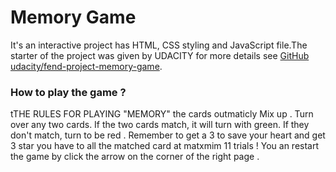 # Memory Game 

It's an interactive project has HTML, CSS styling and JavaScript file.The starter of the project was given by UDACITY 
for more details see [GitHub udacity/fend-project-memory-game](https://github.com/udacity/fend-project-memory-game).


### How to play the game ?
tTHE RULES FOR PLAYING "MEMORY"
the cards outmaticly Mix up .
Turn over any two cards.
If the two cards match, it will turn with green.
If they don't match, turn to be red .
Remember to get a 3 to save your heart and get 3 star you have to all the matched card at matxmim 11 trials !
You an restart the game by click the arrow  on the corner of the right page .



